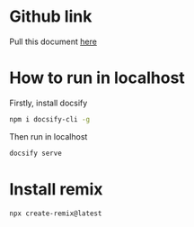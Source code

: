 # Github link

Pull this document [here](https://github.com/datntACB/remix-summary)

# How to run in localhost

Firstly, install docsify

```bash
npm i docsify-cli -g
```

Then run in localhost

```bash
docsify serve
```

# Install remix

```bash
npx create-remix@latest
```
